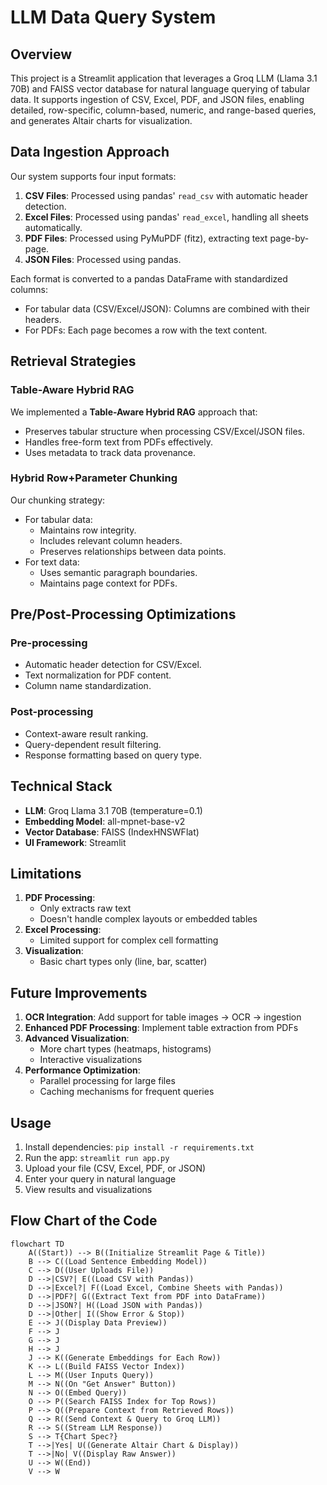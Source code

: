 # LLM Data Query System

## Overview

This project is a Streamlit application that leverages a Groq LLM (Llama 3.1 70B) and FAISS vector database for natural language querying of tabular data. It supports ingestion of CSV, Excel, PDF, and JSON files, enabling detailed, row-specific, column-based, numeric, and range-based queries, and generates Altair charts for visualization.

## Data Ingestion Approach

Our system supports four input formats:
1. **CSV Files**: Processed using pandas' `read_csv` with automatic header detection.
2. **Excel Files**: Processed using pandas' `read_excel`, handling all sheets automatically.
3. **PDF Files**: Processed using PyMuPDF (fitz), extracting text page-by-page.
4. **JSON Files**: Processed using pandas.

Each format is converted to a pandas DataFrame with standardized columns:
- For tabular data (CSV/Excel/JSON): Columns are combined with their headers.
- For PDFs: Each page becomes a row with the text content.

## Retrieval Strategies

### Table-Aware Hybrid RAG

We implemented a **Table-Aware Hybrid RAG** approach that:
- Preserves tabular structure when processing CSV/Excel/JSON files.
- Handles free-form text from PDFs effectively.
- Uses metadata to track data provenance.

### Hybrid Row+Parameter Chunking

Our chunking strategy:
- For tabular data:
  - Maintains row integrity.
  - Includes relevant column headers.
  - Preserves relationships between data points.
- For text data:
  - Uses semantic paragraph boundaries.
  - Maintains page context for PDFs.

## Pre/Post-Processing Optimizations

### Pre-processing
- Automatic header detection for CSV/Excel.
- Text normalization for PDF content.
- Column name standardization.

### Post-processing
- Context-aware result ranking.
- Query-dependent result filtering.
- Response formatting based on query type.

## Technical Stack

- **LLM**: Groq Llama 3.1 70B (temperature=0.1)
- **Embedding Model**: all-mpnet-base-v2
- **Vector Database**: FAISS (IndexHNSWFlat)
- **UI Framework**: Streamlit

## Limitations

1. **PDF Processing**:
   - Only extracts raw text
   - Doesn't handle complex layouts or embedded tables
2. **Excel Processing**:
   - Limited support for complex cell formatting
3. **Visualization**:
   - Basic chart types only (line, bar, scatter)

## Future Improvements

1. **OCR Integration**: Add support for table images → OCR → ingestion
2. **Enhanced PDF Processing**: Implement table extraction from PDFs
3. **Advanced Visualization**:
   - More chart types (heatmaps, histograms)
   - Interactive visualizations
4. **Performance Optimization**:
   - Parallel processing for large files
   - Caching mechanisms for frequent queries

## Usage

1. Install dependencies: `pip install -r requirements.txt`
2. Run the app: `streamlit run app.py`
3. Upload your file (CSV, Excel, PDF, or JSON)
4. Enter your query in natural language
5. View results and visualizations

## Flow Chart of the Code

```mermaid
flowchart TD
    A((Start)) --> B((Initialize Streamlit Page & Title))
    B --> C((Load Sentence Embedding Model))
    C --> D((User Uploads File))
    D -->|CSV?| E((Load CSV with Pandas))
    D -->|Excel?| F((Load Excel, Combine Sheets with Pandas))
    D -->|PDF?| G((Extract Text from PDF into DataFrame))
    D -->|JSON?| H((Load JSON with Pandas))
    D -->|Other| I((Show Error & Stop))
    E --> J((Display Data Preview))
    F --> J
    G --> J
    H --> J
    J --> K((Generate Embeddings for Each Row))
    K --> L((Build FAISS Vector Index))
    L --> M((User Inputs Query))
    M --> N((On "Get Answer" Button))
    N --> O((Embed Query))
    O --> P((Search FAISS Index for Top Rows))
    P --> Q((Prepare Context from Retrieved Rows))
    Q --> R((Send Context & Query to Groq LLM))
    R --> S((Stream LLM Response))
    S --> T{Chart Spec?}
    T -->|Yes| U((Generate Altair Chart & Display))
    T -->|No| V((Display Raw Answer))
    U --> W((End))
    V --> W
```

